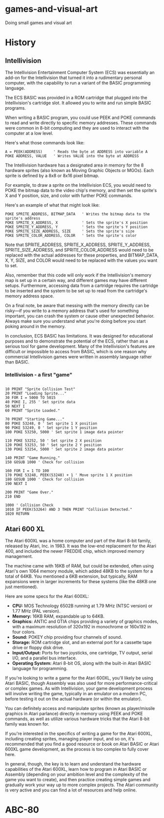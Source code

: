 # games-and-visual-art
Doing small games and visual art 



# History 


## Intellivision 


The Intellivision Entertainment Computer System (ECS) was essentially an add-on for the Intellivision that turned it into a rudimentary personal computer, with the capability to run a variant of the BASIC programming language.

The ECS BASIC was provided in a ROM cartridge that plugged into the Intellivision's cartridge slot. It allowed you to write and run simple BASIC programs.

When writing a BASIC program, you could use PEEK and POKE commands to read and write directly to specific memory addresses. These commands were common in 8-bit computing and they are used to interact with the computer at a low level. 

Here's what those commands look like:

```
A = PEEK(ADDRESS)     ' Reads the byte at ADDRESS into variable A
POKE ADDRESS, VALUE   ' Writes VALUE into the byte at ADDRESS
```

The Intellivision hardware has a designated area in memory for the 8 hardware sprites (also known as Moving Graphic Objects or MGOs). Each sprite is defined by a 8x8 or 8x16 pixel bitmap.

For example, to draw a sprite on the Intellivision ECS, you would need to POKE the bitmap data to the video chip's memory, and then set the sprite's X and Y position, size, and color with further POKE commands. 

Here's an example of what that might look like:

```
POKE SPRITE_ADDRESS, BITMAP_DATA   ' Writes the bitmap data to the sprite's address
POKE SPRITE_X_ADDRESS, X           ' Sets the sprite's X position
POKE SPRITE_Y_ADDRESS, Y           ' Sets the sprite's Y position
POKE SPRITE_SIZE_ADDRESS, SIZE     ' Sets the sprite's size
POKE SPRITE_COLOR_ADDRESS, COLOR   ' Sets the sprite's color
```

Note that SPRITE_ADDRESS, SPRITE_X_ADDRESS, SPRITE_Y_ADDRESS, SPRITE_SIZE_ADDRESS, and SPRITE_COLOR_ADDRESS would need to be replaced with the actual addresses for these properties, and BITMAP_DATA, X, Y, SIZE, and COLOR would need to be replaced with the values you want to set.

Also, remember that this code will only work if the Intellivision's memory map is set up in a certain way, and different games may have different setups. Furthermore, accessing data from a cartridge requires the cartridge to be inserted and the system to be set up to read from the cartridge's memory address space.

On a final note, be aware that messing with the memory directly can be risky—if you write to a memory address that's used for something important, you can crash the system or cause other unexpected behavior. Always make sure you understand what you're doing before you start poking around in the memory.

In conclusion, ECS BASIC has limitations. It was designed for educational purposes and to demonstrate the potential of the ECS, rather than as a serious tool for game development. Many of the Intellivision's features are difficult or impossible to access from BASIC, which is one reason why commercial Intellivision games were written in assembly language rather than BASIC.

### Intellivision - a first "game" 

``` BASIC

10 PRINT "Sprite Collision Test"
20 PRINT "Loading Sprite..."
30 FOR I = 5000 TO 5015
40 POKE I, 255 ' Set sprite data
50 NEXT I
60 PRINT "Sprite Loaded."

70 PRINT "Starting Game..."
80 POKE 53248, 0 ' Set sprite 1 X position
90 POKE 53249, 0 ' Set sprite 1 Y position
100 POKE 53250, 5000 ' Set sprite 1 image data pointer

110 POKE 53252, 50 ' Set sprite 2 X position
120 POKE 53253, 50 ' Set sprite 2 Y position
130 POKE 53254, 5000 ' Set sprite 2 image data pointer

140 PRINT "Game Running."
150 GOSUB 1000 ' Check for collision

160 FOR I = 1 TO 100
170 POKE 53248, PEEK(53248) + 1 ' Move sprite 1 X position
180 GOSUB 1000 ' Check for collision
190 NEXT I

200 PRINT "Game Over."
210 END

1000 ' Collision Check
1010 IF PEEK(53264) AND 3 THEN PRINT "Collision Detected."
1020 RETURN
```

## Atari 600 XL 

The Atari 600XL was a home computer and part of the Atari 8-bit family, released by Atari, Inc. in 1983. It was the low-end replacement for the Atari 400, and included the newer FREDDIE chip, which improved memory management.

The machine came with 16KB of RAM, but could be extended, often using Atari's own 1064 memory module, which added 48KB to the system for a total of 64KB. You mentioned a 6KB extension, but typically, RAM expansions were in larger increments for these systems (like the 48KB one just mentioned). 

Here are some specs for the Atari 600XL:

- **CPU:** MOS Technology 6502B running at 1.79 MHz (NTSC version) or 1.77 MHz (PAL version).
- **Memory:** 16KB RAM, expandable up to 64KB.
- **Graphics:** ANTIC and GTIA chips providing a variety of graphics modes, with a maximum resolution of 320x192 in monochrome or 160x192 in four colors.
- **Sound:** POKEY chip providing four channels of sound.
- **Storage:** ROM cartridge slot, and an external port for a cassette tape drive or floppy disk drive.
- **Input/Output:** Ports for two joysticks, one cartridge, TV output, serial I/O, and a parallel bus interface.
- **Operating System:** Atari 8-bit OS, along with the built-in Atari BASIC language for programming.

If you're looking to write a game for the Atari 600XL, you'll likely be using Atari BASIC, though Assembly was also used for more performance-critical or complex games. As with Intellivision, your game development process will involve writing the game, typically in an emulator on a modern PC, before testing it out on the actual hardware (or within the emulator).

You can definitely access and manipulate sprites (known as player/missile graphics in Atari parlance) directly in memory using PEEK and POKE commands, as well as utilize various hardware tricks that the Atari 8-bit family was known for.

If you're interested in the specifics of writing a game for the Atari 600XL, including creating sprites, managing player input, and so on, it's recommended that you find a good resource or book on Atari BASIC or Atari 600XL game development, as the process is too complex to fully cover here.

In general, though, the key is to learn and understand the hardware capabilities of the Atari 600XL, learn how to program in Atari BASIC or Assembly (depending on your ambition level and the complexity of the game you want to create), and then practice creating simple games and gradually work your way up to more complex projects. The Atari community is very active and you can find a lot of resources and help online.


# ABC-80

##


